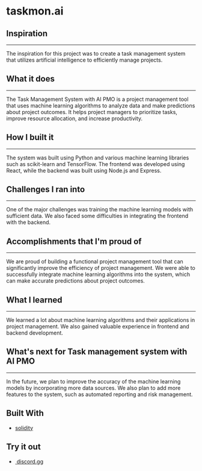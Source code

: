 # taskmon.ai

Inspiration
-----------

* * * * *

The inspiration for this project was to create a task management system that utilizes artificial intelligence to efficiently manage projects.

What it does
------------

* * * * *

The Task Management System with AI PMO is a project management tool that uses machine learning algorithms to analyze data and make predictions about project outcomes. It helps project managers to prioritize tasks, improve resource allocation, and increase productivity.

How I built it
--------------

* * * * *

The system was built using Python and various machine learning libraries such as scikit-learn and TensorFlow. The frontend was developed using React, while the backend was built using Node.js and Express.

Challenges I ran into
---------------------

* * * * *

One of the major challenges was training the machine learning models with sufficient data. We also faced some difficulties in integrating the frontend with the backend.

Accomplishments that I'm proud of
---------------------------------

* * * * *

We are proud of building a functional project management tool that can significantly improve the efficiency of project management. We were able to successfully integrate machine learning algorithms into the system, which can make accurate predictions about project outcomes.

What I learned
--------------

* * * * *

We learned a lot about machine learning algorithms and their applications in project management. We also gained valuable experience in frontend and backend development.

What's next for Task management system with AI PMO
--------------------------------------------------

* * * * *

In the future, we plan to improve the accuracy of the machine learning models by incorporating more data sources. We also plan to add more features to the system, such as automated reporting and risk management.

Built With
----------

-   [solidity](https://devpost.com/software/built-with/solidity)

Try it out
----------

-   [ discord.gg](https://discord.gg/enjtZgFq "https://discord.gg/enjtZgFq")